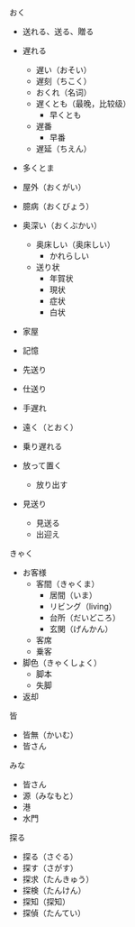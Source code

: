 
おく
* 送れる、送る、贈る
* 遅れる
	* 遅い（おそい）
	* 遅刻（ちこく）
	* おくれ（名词）
	* 遅くとも（最晚，比较级）
		* 早くとも
	* 遅番
		* 早番
	* 遅延（ちえん）
* 多くとま
* 屋外（おくがい）
* 臆病（おくびょう）
* 奥深い（おくぶかい）
	* 奥床しい（奥床しい）
		* かれらしい
	* 送り状
		* 年賀状
		* 現状
		* 症状
		* 白状
* 家屋
* 記憶
* 先送り
* 仕送り

* 手遅れ
* 遠く（とおく）
* 乗り遅れる
* 放って置く
	* 放り出す
* 見送り
	* 見送る
	* 出迎え


きゃく
* お客様
	* 客間（きゃくま）
		* 居間（いま）
		* リビング（living）
		* 台所（だいどころ）
		* 玄関（げんかん）
	* 客席
	* 乗客
* 脚色（きゃくしょく）
	* 脚本
	* 失脚
* 返却

皆
* 皆無（かいむ）
* 皆さん

みな
* 皆さん
* 源（みなもと）
* 港
* 水門


探る
* 探る（さぐる）
* 探す（さがす）
* 探求（たんきゅう）
* 探検（たんけん）
* 探知（探知）
* 探偵（たんてい）

